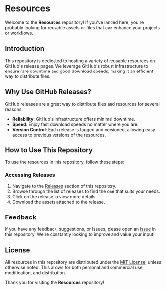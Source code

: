 # Resources

Welcome to the **Resources** repository! If you've landed here, you're probably looking for reusable assets or files that can enhance your projects or workflows.

## Introduction
This repository is dedicated to hosting a variety of reusable resources on GitHub's release pages. We leverage GitHub's robust infrastructure to ensure rare downtime and good download speeds, making it an efficient way to distribute files.

## Why Use GitHub Releases?
GitHub releases are a great way to distribute files and resources for several reasons:
- **Reliability**: GitHub's infrastructure offers minimal downtime.
- **Speed**: Enjoy fast download speeds no matter where you are.
- **Version Control**: Each release is tagged and versioned, allowing easy access to previous versions of the resources.

## How to Use This Repository
To use the resources in this repository, follow these steps:

### Accessing Releases
1. Navigate to the [Releases](https://github.com/[rishabhworking]/resources/releases) section of this repository.
2. Browse through the list of releases to find the one that suits your needs.
3. Click on the release to view more details.
4. Download the assets attached to the release.


## Feedback
If you have any feedback, suggestions, or issues, please open an [issue](https://github.com/[username]/resources/issues) in this repository. We're constantly looking to improve and value your input!

## License
All resources in this repository are distributed under the [MIT License](LICENSE.md), unless otherwise noted. This allows for both personal and commercial use, modification, and distribution.

Thank you for visiting the **Resources** repository!
